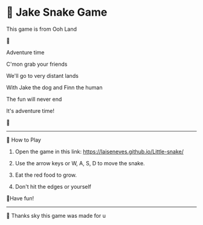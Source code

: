 # 🦮 Jake Snake Game
This game is from Ooh Land 


🎵

Adventure time

C'mon grab your friends

We'll go to very distant lands

With Jake the dog and Finn the human

The fun will never end

It's adventure time!

🎵

_______________________________________________________________________________________________________________________________________________________________________________________
🐝 How to Play

1. Open the game in this link: [https://laiseneves.github.io/Little-snake/ ](https://laiseneves.github.io/Jake-Snake-Game/)
  
2. Use the arrow keys or W, A, S, D to move the snake.

3. Eat the red food to grow.

4. Don't hit the edges or yourself


🍭Have fun! 
__________________________________________________________________________________________________________________________________________________________________________________________

👑 Thanks sky this game was made for u 






